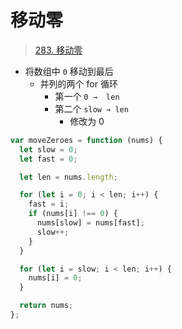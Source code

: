 
# 移动零


>  [283. 移动零](https://leetcode.cn/problems/move-zeroes/)

- 将数组中 `0` 移动到最后
	- 并列的两个 for 循环
		- 第一个 `0 →  len`
		- 第二个 `slow → len`
			- 修改为 0

```javascript
var moveZeroes = function (nums) {
  let slow = 0;
  let fast = 0;

  let len = nums.length;

  for (let i = 0; i < len; i++) {
    fast = i;
    if (nums[i] !== 0) {
      nums[slow] = nums[fast];
      slow++;
    }
  }

  for (let i = slow; i < len; i++) {
    nums[i] = 0;
  }

  return nums;
};
```